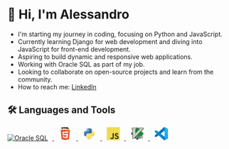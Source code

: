 # 👋 Hi, I'm Alessandro

- I'm starting my journey in coding, focusing on Python and JavaScript.
- Currently learning Django for web development and diving into JavaScript for front-end development.
- Aspiring to build dynamic and responsive web applications.
- Working with Oracle SQL as part of my job.
- Looking to collaborate on open-source projects and learn from the community.
- How to reach me: [LinkedIn](https://www.linkedin.com/in/alessandro-de-vincenti)

## 🛠️ Languages and Tools

<p align="left">
  <a href="https://www.oracle.com/database/" style="margin-right: 10px;">
    <img src="https://img.icons8.com/color/48/000000/oracle-logo.png" alt="Oracle SQL" width="30" height="30" style="margin-right: 10px;"/>
  </a>
  <a href="https://developer.mozilla.org/en-US/docs/Web/HTML" style="margin-right: 10px;">
    <img src="https://raw.githubusercontent.com/devicons/devicon/master/icons/html5/html5-original-wordmark.svg" alt="HTML5" width="30" height="30" style="margin-right: 10px;"/>
  </a>
  <a href="https://www.python.org/" style="margin-right: 10px;">
    <img src="https://raw.githubusercontent.com/devicons/devicon/master/icons/python/python-original.svg" alt="Python" width="30" height="30" style="margin-right: 10px;"/>
  </a>
  <a href="https://developer.mozilla.org/en-US/docs/Web/JavaScript" style="margin-right: 10px;">
    <img src="https://raw.githubusercontent.com/devicons/devicon/master/icons/javascript/javascript-original.svg" alt="JavaScript" width="30" height="30" style="margin-right: 10px;"/>
  </a>
  <a href="https://www.vim.org/" style="margin-right: 10px;">
    <img src="https://raw.githubusercontent.com/devicons/devicon/master/icons/vim/vim-original.svg" alt="VIM" width="30" height="30" style="margin-right: 10px;"/>
  </a>
  <a href="https://code.visualstudio.com/" style="margin-right: 10px;">
    <img src="https://raw.githubusercontent.com/devicons/devicon/master/icons/vscode/vscode-original.svg" alt="VS Code" width="30" height="30" style="margin-right: 10px;"/>
  </a>
</p>

<!---
hemuba/hemuba is a ✨ special ✨ repository because its `README.md` (this file) appears on your GitHub profile.
You can click the Preview link to take a look at your changes.
--->
